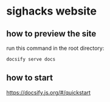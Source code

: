 # sighacks website

## how to preview the site

run this command in the root directory:
```
docsify serve docs
```
## how to start

https://docsify.js.org/#/quickstart


